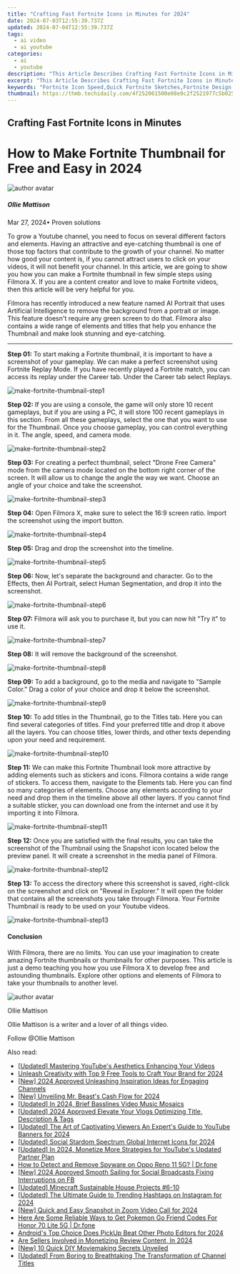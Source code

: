 ```yaml
---
title: "Crafting Fast Fortnite Icons in Minutes for 2024"
date: 2024-07-03T12:55:39.737Z
updated: 2024-07-04T12:55:39.737Z
tags:
  - ai video
  - ai youtube
categories:
  - ai
  - youtube
description: "This Article Describes Crafting Fast Fortnite Icons in Minutes for 2024"
excerpt: "This Article Describes Crafting Fast Fortnite Icons in Minutes for 2024"
keywords: "Fortnite Icon Speed,Quick Fortnite Sketches,Fortnite Design Hacks,Fast Icons Making,Rapid Fortnite Art,Minutes Icon Craft,Accelerated Icon Creation"
thumbnail: https://thmb.techidaily.com/4f252061500e08e9c2f2521977c5b0253a500625454298afd84e9855ed4fbb6b.jpg
---
```


## Crafting Fast Fortnite Icons in Minutes

# How to Make Fortnite Thumbnail for Free and Easy in 2024
![author avatar](https://images.wondershare.com/filmora/article-images/ollie-mattison.jpg)

##### Ollie Mattison

 Mar 27, 2024• Proven solutions

To grow a Youtube channel, you need to focus on several different factors and elements. Having an attractive and eye-catching thumbnail is one of those top factors that contribute to the growth of your channel. No matter how good your content is, if you cannot attract users to click on your videos, it will not benefit your channel. In this article, we are going to show you how you can make a Fortnite thumbnail in few simple steps using Filmora X. If you are a content creator and love to make Fortnite videos, then this article will be very helpful for you.

Filmora has recently introduced a new feature named AI Portrait that uses Artificial Intelligence to remove the background from a portrait or image. This feature doesn't require any green screen to do that. Filmora also contains a wide range of elements and titles that help you enhance the Thumbnail and make look stunning and eye-catching.

---

**Step 01:** To start making a Fortnite thumbnail, it is important to have a screenshot of your gameplay. We can make a perfect screenshot using Fortnite Replay Mode. If you have recently played a Fortnite match, you can access its replay under the Career tab. Under the Career tab select Replays.

![make-fortnite-thumbnail-step1](https://images.wondershare.com/filmora/article-images/make-fortnite-thumbnail-step1.jpg)

**Step 02:** If you are using a console, the game will only store 10 recent gameplays, but if you are using a PC, it will store 100 recent gameplays in this section. From all these gameplays, select the one that you want to use for the Thumbnail. Once you choose gameplay, you can control everything in it. The angle, speed, and camera mode.

![make-fortnite-thumbnail-step2](https://images.wondershare.com/filmora/article-images/make-fortnite-thumbnail-step2.jpg)

**Step 03:** For creating a perfect thumbnail, select "Drone Free Camera" mode from the camera mode located on the bottom right corner of the screen. It will allow us to change the angle the way we want. Choose an angle of your choice and take the screenshot.

![make-fortnite-thumbnail-step3](https://images.wondershare.com/filmora/article-images/make-fortnite-thumbnail-step3.jpg)

**Step 04:** Open Filmora X, make sure to select the 16:9 screen ratio. Import the screenshot using the import button.

![make-fortnite-thumbnail-step4](https://images.wondershare.com/filmora/article-images/make-fortnite-thumbnail-step4.jpg)

**Step 05:** Drag and drop the screenshot into the timeline.

![make-fortnite-thumbnail-step5](https://images.wondershare.com/filmora/article-images/make-fortnite-thumbnail-step5.jpg)

**Step 06:** Now, let's separate the background and character. Go to the Effects, then AI Portrait, select Human Segmentation, and drop it into the screenshot.

![make-fortnite-thumbnail-step6](https://images.wondershare.com/filmora/article-images/make-fortnite-thumbnail-step6.jpg)

**Step 07:** Filmora will ask you to purchase it, but you can now hit "Try it" to use it.

![make-fortnite-thumbnail-step7](https://images.wondershare.com/filmora/article-images/make-fortnite-thumbnail-step7.jpg)

**Step 08:** It will remove the background of the screenshot.

![make-fortnite-thumbnail-step8](https://images.wondershare.com/filmora/article-images/make-fortnite-thumbnail-step8.jpg)

**Step 09:** To add a background, go to the media and navigate to "Sample Color." Drag a color of your choice and drop it below the screenshot.

![make-fortnite-thumbnail-step9](https://images.wondershare.com/filmora/article-images/make-fortnite-thumbnail-step9.jpg)

**Step 10:** To add titles in the Thumbnail, go to the Titles tab. Here you can find several categories of titles. Find your preferred title and drop it above all the layers. You can choose titles, lower thirds, and other texts depending upon your need and requirement.

![make-fortnite-thumbnail-step10](https://images.wondershare.com/filmora/article-images/make-fortnite-thumbnail-step10.jpg)

**Step 11:** We can make this Fortnite Thumbnail look more attractive by adding elements such as stickers and icons. Filmora contains a wide range of stickers. To access them, navigate to the Elements tab. Here you can find so many categories of elements. Choose any elements according to your need and drop them in the timeline above all other layers. If you cannot find a suitable sticker, you can download one from the internet and use it by importing it into Filmora.

![make-fortnite-thumbnail-step11](https://images.wondershare.com/filmora/article-images/make-fortnite-thumbnail-step11.jpg)

**Step 12:** Once you are satisfied with the final results, you can take the screenshot of the Thumbnail using the Snapshot icon located below the preview panel. It will create a screenshot in the media panel of Filmora.

![make-fortnite-thumbnail-step12](https://images.wondershare.com/filmora/article-images/make-fortnite-thumbnail-step12.jpg)

**Step 13:** To access the directory where this screenshot is saved, right-click on the screenshot and click on "Reveal in Explorer." It will open the folder that contains all the screenshots you take through Filmora. Your Fortnite Thumbnail is ready to be used on your Youtube videos.

![make-fortnite-thumbnail-step13](https://images.wondershare.com/filmora/article-images/make-fortnite-thumbnail-step13.jpg)

#### Conclusion

With Filmora, there are no limits. You can use your imagination to create amazing Fortnite thumbnails or thumbnails for other purposes. This article is just a demo teaching you how you use Filmora X to develop free and astounding thumbnails. Explore other options and elements of Filmora to take your thumbnails to another level.

 ![author avatar](https://images.wondershare.com/filmora/article-images/ollie-mattison.jpg)

Ollie Mattison

Ollie Mattison is a writer and a lover of all things video.

Follow @Ollie Mattison


<ins class="adsbygoogle"
     style="display:block"
     data-ad-format="autorelaxed"
     data-ad-client="ca-pub-7571918770474297"
     data-ad-slot="1223367746"></ins>



<ins class="adsbygoogle"
     style="display:block"
     data-ad-client="ca-pub-7571918770474297"
     data-ad-slot="8358498916"
     data-ad-format="auto"
     data-full-width-responsive="true"></ins>

<span class="atpl-alsoreadstyle">Also read:</span>
<div><ul>
<li><a href="https://youtube-tips.techidaily.com/ed-mastering-youtubes-aesthetics-enhancing-your-videos/"><u>[Updated] Mastering YouTube's Aesthetics  Enhancing Your Videos</u></a></li>
<li><a href="https://youtube-tips.techidaily.com/sh-creativity-with-top-9-free-tools-to-craft-your-brand-for-2024/"><u>Unleash Creativity with Top 9 Free Tools to Craft Your Brand for 2024</u></a></li>
<li><a href="https://youtube-tips.techidaily.com/024-approved-unleashing-inspiration-ideas-for-engaging-channels/"><u>[New] 2024 Approved  Unleashing Inspiration  Ideas for Engaging Channels</u></a></li>
<li><a href="https://youtube-tips.techidaily.com/nveiling-mr-beasts-cash-flow-for-2024/"><u>[New] Unveiling Mr. Beast's Cash Flow for 2024</u></a></li>
<li><a href="https://youtube-tips.techidaily.com/ed-in-2024-brief-basslines-video-music-mosaics/"><u>[Updated] In 2024, Brief Basslines  Video Music Mosaics</u></a></li>
<li><a href="https://youtube-tips.techidaily.com/ed-2024-approved-elevate-your-vlogs-optimizing-title-description-and-tags/"><u>[Updated] 2024 Approved  Elevate Your Vlogs  Optimizing Title, Description & Tags</u></a></li>
<li><a href="https://youtube-tips.techidaily.com/ed-the-art-of-captivating-viewers-an-experts-guide-to-youtube-banners-for-2024/"><u>[Updated] The Art of Captivating Viewers  An Expert's Guide to YouTube Banners for 2024</u></a></li>
<li><a href="https://youtube-tips.techidaily.com/ed-social-stardom-spectrum-global-internet-icons-for-2024/"><u>[Updated] Social Stardom Spectrum  Global Internet Icons for 2024</u></a></li>
<li><a href="https://youtube-tips.techidaily.com/ed-in-2024-monetize-more-strategies-for-youtubes-updated-partner-plan/"><u>[Updated] In 2024, Monetize More  Strategies for YouTube's Updated Partner Plan</u></a></li>
<li><a href="https://android-location-track.techidaily.com/how-to-detect-and-remove-spyware-on-oppo-reno-11-5g-drfone-by-drfone-virtual-android/"><u>How to Detect and Remove Spyware on Oppo Reno 11 5G? | Dr.fone</u></a></li>
<li><a href="https://facebook-clips.techidaily.com/new-2024-approved-smooth-sailing-for-social-broadcasts-fixing-interruptions-on-fb/"><u>[New] 2024 Approved  Smooth Sailing for Social Broadcasts  Fixing Interruptions on FB</u></a></li>
<li><a href="https://screen-activity-recording.techidaily.com/updated-minecraft-sustainable-house-projects-6-10/"><u>[Updated] Minecraft Sustainable House Projects #6-10</u></a></li>
<li><a href="https://instagram-clips.techidaily.com/updated-the-ultimate-guide-to-trending-hashtags-on-instagram-for-2024/"><u>[Updated] The Ultimate Guide to Trending Hashtags on Instagram for 2024</u></a></li>
<li><a href="https://on-screen-recording.techidaily.com/new-quick-and-easy-snapshot-in-zoom-video-call-for-2024/"><u>[New] Quick and Easy Snapshot in Zoom Video Call for 2024</u></a></li>
<li><a href="https://pokemon-go-android.techidaily.com/here-are-some-reliable-ways-to-get-pokemon-go-friend-codes-for-honor-70-lite-5g-drfone-by-drfone-virtual-android/"><u>Here Are Some Reliable Ways to Get Pokemon Go Friend Codes For Honor 70 Lite 5G | Dr.fone</u></a></li>
<li><a href="https://extra-tips.techidaily.com/androids-top-choice-does-pickup-beat-other-photo-editors-for-2024/"><u>Android's Top Choice  Does PickUp Beat Other Photo Editors for 2024</u></a></li>
<li><a href="https://extra-information.techidaily.com/are-sellers-involved-in-monetizing-review-content-in-2024/"><u>Are Sellers Involved in Monetizing Review Content, In 2024</u></a></li>
<li><a href="https://extra-resources.techidaily.com/new-10-quick-diy-moviemaking-secrets-unveiled/"><u>[New] 10 Quick DIY Moviemaking Secrets Unveiled</u></a></li>
<li><a href="https://facebook-video-footage.techidaily.com/updated-from-boring-to-breathtaking-the-transformation-of-channel-titles/"><u>[Updated] From Boring to Breathtaking  The Transformation of Channel Titles</u></a></li>
</ul></div>
